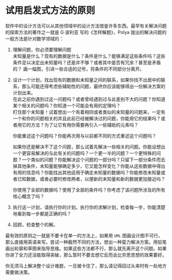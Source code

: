 # 试用启发式方法的原则

软件中的设计方法可以从其他领域中的设计方法借鉴许多东西。最早有关解决问题的探索方法的著作之一就是 G·波利亚 写的《怎样解题》，Polya 提出的解决问题的一般方法是针对数学领域的：

1. 理解问题，你必须要理解问题  
    未知量是什么？现有的数据是什么？条件是什么？能够满足这些条件吗？这些条件足以决定出未知量吗？还是并不够？或者其中是否有冗余？甚至是矛盾的？  画一幅图，引进一些合适的记号，将条件的不同部分分离开。

2. 设计一个计划，找出现有的数据和未知量之间的联系，如果你找不出居中的联系，那么可能还得考虑些辅助性的问题，最终你应该能够得出一份解决方案的计划出来。  
    在此之前你遇到过这一问题吗？或者曾经遇到过与此差别不大的问题？你知道某个相关的问题吗？你知道一个可能会有用的定理吗？  
    盯住那个未知量！试着想出一个有着相同或者类似的未知量的问题来，一定有一个和你的问题相关的并且此前已经被解决过的问题，你能用它的结果吗？或者用它的方法？为了让它有用你需要再引入一些辅助的元素吗？

    你能重述这个问题吗？你能再次用与以前都不同的方式重述这个问题吗？

    如果你还是解决不了这个问题，那么试着先解决一些相关的问题。你能设想出一个更容易解决的与此有关的问题吗？一个更一半的问题？一个更特殊的问题？一个类似的问题？你能解决这个问题的一部分吗？只留下一部分条件而去掉其他条件，未知量能够确定多少，它又能怎样变化？你能从这些数据中得出有用的信息吗？你能找出其他适用于确定未知量的数据吗？你能修改未知量或者已知数据，或者必要时修改两者，以便新的未知量和新的数据更加接近吗？

    你使用了全部的数据吗？使用了全部的条件吗？你考虑了该问题所涉及的所有核心概念了吗？

3. 执行这一计划，请执行你的计划。执行你的求解计划，检查每一步，你能清楚地看到每一步都是正确的吗？
4. 回顾，检查整个的解。


最有效的原则之一就是不要卡在单一的方法上，如果用 `UML` 图画设计图不可行，那么直接用英语来写。尝试一种截然不同的方法，想出一种蛮力解决方案。用铅笔画出轮廓和草图来指导思维。如果这些方法都不行，那么就先离开这个问题。如果你进了全力还没能取得突破，那么暂时不要去想它反而会比穷思苦想的效果要好。

你无须马上解决整个设计难题，一旦被卡住了，那么请记得回过头来时有一处地方需要做决策。
